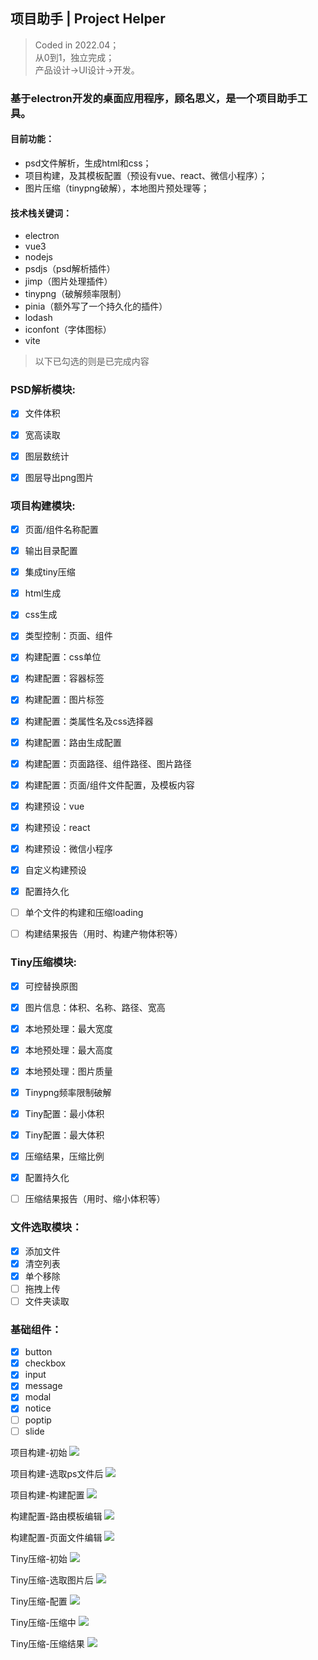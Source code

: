 ## 项目助手 | Project Helper
> Coded in 2022.04；\
> 从0到1，独立完成；\
> 产品设计->UI设计->开发。

### 基于electron开发的桌面应用程序，顾名思义，是一个项目助手工具。

#### 目前功能：
* psd文件解析，生成html和css；
* 项目构建，及其模板配置（预设有vue、react、微信小程序）；
* 图片压缩（tinypng破解），本地图片预处理等；

#### 技术栈关键词：
* electron
* vue3
* nodejs
* psdjs（psd解析插件）
* jimp（图片处理插件）
* tinypng（破解频率限制）
* pinia（额外写了一个持久化的插件）
* lodash
* iconfont（字体图标）
* vite

> 以下已勾选的则是已完成内容

### PSD解析模块:
- [x] 文件体积
- [x] 宽高读取
- [x] 图层数统计
- [x] 图层导出png图片


### 项目构建模块:
- [x] 页面/组件名称配置
- [x] 输出目录配置
- [x] 集成tiny压缩
- [x] html生成
- [x] css生成
- [x] 类型控制：页面、组件
- [x] 构建配置：css单位
- [x] 构建配置：容器标签
- [x] 构建配置：图片标签
- [x] 构建配置：类属性名及css选择器
- [x] 构建配置：路由生成配置
- [x] 构建配置：页面路径、组件路径、图片路径
- [x] 构建配置：页面/组件文件配置，及模板内容
- [x] 构建预设：vue
- [x] 构建预设：react
- [x] 构建预设：微信小程序
- [x] 自定义构建预设
- [x] 配置持久化
- [ ] 单个文件的构建和压缩loading
- [ ] 构建结果报告（用时、构建产物体积等）


### Tiny压缩模块:
- [x] 可控替换原图
- [x] 图片信息：体积、名称、路径、宽高
- [x] 本地预处理：最大宽度
- [x] 本地预处理：最大高度
- [x] 本地预处理：图片质量
- [x] Tinypng频率限制破解
- [x] Tiny配置：最小体积
- [x] Tiny配置：最大体积
- [x] 压缩结果，压缩比例
- [x] 配置持久化
- [ ] 压缩结果报告（用时、缩小体积等）


### 文件选取模块：
- [x] 添加文件
- [x] 清空列表
- [x] 单个移除
- [ ] 拖拽上传
- [ ] 文件夹读取

### 基础组件：
- [x] button
- [x] checkbox
- [x] input
- [x] message
- [x] modal
- [x] notice
- [ ] poptip
- [ ] slide

项目构建-初始
![](doc-img/1.png)

项目构建-选取ps文件后
![](doc-img/2.png)

项目构建-构建配置
![](doc-img/3.png)

构建配置-路由模板编辑
![](doc-img/4.png)

构建配置-页面文件编辑
![](doc-img/5.png)

Tiny压缩-初始
![](doc-img/6.png)

Tiny压缩-选取图片后
![](doc-img/7.png)

Tiny压缩-配置
![](doc-img/8.png)

Tiny压缩-压缩中
![](doc-img/9.png)

Tiny压缩-压缩结果
![](doc-img/10.png)







